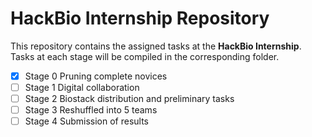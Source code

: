 # HackBio Internship Repository
This repository contains the assigned tasks at the **HackBio Internship**.
Tasks at each stage will be compiled in the corresponding folder.

- [x] Stage 0 Pruning complete novices
- [ ] Stage 1 Digital collaboration
- [ ] Stage 2 Biostack distribution and preliminary tasks
- [ ] Stage 3 Reshuffled into 5 teams
- [ ] Stage 4 Submission of results
